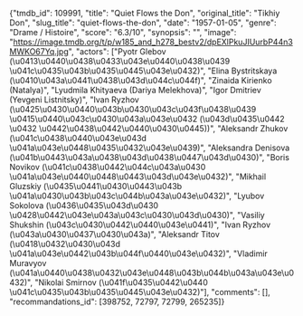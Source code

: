 {"tmdb_id": 109991, "title": "Quiet Flows the Don", "original_title": "Tikhiy Don", "slug_title": "quiet-flows-the-don", "date": "1957-01-05", "genre": "Drame / Histoire", "score": "6.3/10", "synopsis": "", "image": "https://image.tmdb.org/t/p/w185_and_h278_bestv2/dpEXlPkuJIUurbP44n3MWKO67Yq.jpg", "actors": ["Pyotr Glebov (\u0413\u0440\u0438\u0433\u043e\u0440\u0438\u0439 \u041c\u0435\u043b\u0435\u0445\u043e\u0432)", "Elina Bystritskaya (\u0410\u043a\u0441\u0438\u043d\u044c\u044f)", "Zinaida Kirienko (Natalya)", "Lyudmila Khityaeva (Dariya Melekhova)", "Igor Dmitriev (Yevgeni Listnitsky)", "Ivan Ryzhov (\u0425\u0430\u0440\u043b\u0430\u043c\u043f\u0438\u0439 \u0415\u0440\u043c\u0430\u043a\u043e\u0432 (\u043d\u0435\u0442 \u0432 \u0442\u0438\u0442\u0440\u0430\u0445))", "Aleksandr Zhukov (\u041c\u0438\u0440\u043e\u043d \u041a\u043e\u0448\u0435\u0432\u043e\u0439)", "Aleksandra Denisova (\u041b\u0443\u043a\u0438\u043d\u0438\u0447\u043d\u0430)", "Boris Novikov (\u041c\u0438\u0442\u044c\u043a\u0430 \u041a\u043e\u0440\u0448\u0443\u043d\u043e\u0432)", "Mikhail Gluzskiy (\u0435\u0441\u0430\u0443\u043b \u041a\u0430\u043b\u043c\u044b\u043a\u043e\u0432)", "Lyubov Sokolova (\u0436\u0435\u043d\u0430 \u0428\u0442\u043e\u043a\u043c\u0430\u043d\u0430)", "Vasiliy Shukshin (\u043c\u0430\u0442\u0440\u043e\u0441)", "Ivan Ryzhov (\u043a\u0430\u0437\u0430\u043a)", "Aleksandr Titov (\u0418\u0432\u0430\u043d \u041a\u043e\u0442\u043b\u044f\u0440\u043e\u0432)", "Vladimir Muravyov (\u041a\u0440\u0438\u0432\u043e\u0448\u043b\u044b\u043a\u043e\u0432)", "Nikolai Smirnov (\u041f\u0435\u0442\u0440 \u041c\u0435\u043b\u0435\u0445\u043e\u0432)"], "comments": [], "recommandations_id": [398752, 72797, 72799, 265235]}